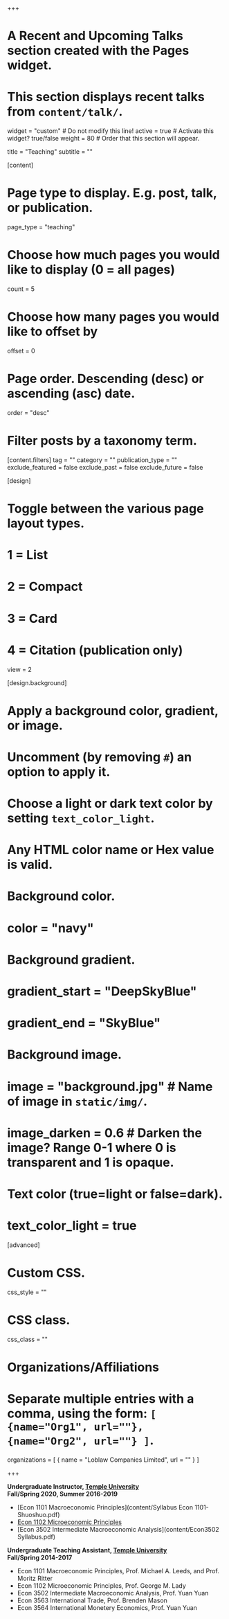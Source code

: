 +++
# A Recent and Upcoming Talks section created with the Pages widget.
# This section displays recent talks from `content/talk/`.

widget = "custom"  # Do not modify this line!
active = true  # Activate this widget? true/false
weight = 80  # Order that this section will appear.

title = "Teaching"
subtitle = ""

[content]
  # Page type to display. E.g. post, talk, or publication.
  page_type = "teaching"
  
  # Choose how much pages you would like to display (0 = all pages)
  count = 5
  
  # Choose how many pages you would like to offset by
  offset = 0

  # Page order. Descending (desc) or ascending (asc) date.
  order = "desc"

  # Filter posts by a taxonomy term.
  [content.filters]
    tag = ""
    category = ""
    publication_type = ""
    exclude_featured = false
    exclude_past = false
    exclude_future = false
    
[design]
  # Toggle between the various page layout types.
  #   1 = List
  #   2 = Compact
  #   3 = Card
  #   4 = Citation (publication only)
  view = 2
  
[design.background]
  # Apply a background color, gradient, or image.
  #   Uncomment (by removing `#`) an option to apply it.
  #   Choose a light or dark text color by setting `text_color_light`.
  #   Any HTML color name or Hex value is valid.

  # Background color.
  # color = "navy"
  
  # Background gradient.
  # gradient_start = "DeepSkyBlue"
  # gradient_end = "SkyBlue"
  
  # Background image.
  # image = "background.jpg"  # Name of image in `static/img/`.
  # image_darken = 0.6  # Darken the image? Range 0-1 where 0 is transparent and 1 is opaque.

  # Text color (true=light or false=dark).
  # text_color_light = true  
  
[advanced]
 # Custom CSS. 
 css_style = ""
 
 # CSS class.
 css_class = ""
 
 # Organizations/Affiliations
#   Separate multiple entries with a comma, using the form: `[ {name="Org1", url=""}, {name="Org2", url=""} ]`.
organizations = [ { name = "Loblaw Companies Limited", url = "" } ]
 
+++

**Undergraduate Instructor, [Temple University](https://www.cla.temple.edu/economics/)** <br/>
**Fall/Spring 2020, Summer 2016-2019**

+ [Econ 1101 Macroeconomic Principles](content/Syllabus Econ 1101-Shuoshuo.pdf)
+ [Econ 1102 Microeconomic Principles](content/Syllabus_1102_002.pdf) 
+ [Econ 3502 Intermediate Macroeconomic Analysis](content/Econ3502 Syllabus.pdf)

**Undergraduate Teaching Assistant, [Temple University](https://www.cla.temple.edu/economics/)** <br/>
**Fall/Spring 2014-2017**

+ Econ 1101 Macroeconomic Principles, Prof. Michael A. Leeds, and Prof. Moritz Ritter
+ Econ 1102 Microeconomic Principles, Prof. George M. Lady 
+ Econ 3502 Intermediate Macroeconomic Analysis, Prof. Yuan Yuan 
+ Econ 3563 International Trade, Prof. Brenden Mason 
+ Econ 3564 International Monetery Economics, Prof. Yuan Yuan 








